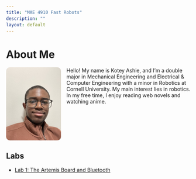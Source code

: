 ```yaml
---
title: "MAE 4910 Fast Robots"
description: ""
layout: default
---
```


# About Me
<div class="bio-container">
  <img src="assets/IMG_.jpg" alt="My Photo" style="float: left; margin-right: 15px; width: 150px; border-radius: 10px;">
  <p>Hello! My name is Kotey Ashie, and I’m a double major in Mechanical Engineering and Electrical & Computer Engineering with a minor in Robotics at Cornell University. My main interest
    lies in robotics. In my free time, I enjoy reading web novels and watching anime.
</div>

<div style="clear: both;"></div>


## Labs
- [Lab 1: The Artemis Board and Bluetooth](docs/pages/lab1.md)
